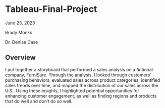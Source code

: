 # Tableau-Final-Project

June 23, 2023

Brady Monks

Dr. Denise Case

## Overview

I put together a storyboard that performed a sales analysis on a fictional company, FurniSure. Through the analysis, I looked through customers’ purchasing behaviors, evaluated sales across product categories, identified sales trends over time, and mapped the distribution of our sales across the U.S.. Using these insights, I highlighted potential opportunities for enhancing customer engagement, as well as finding regions and products that do well and don’t do so well. 
